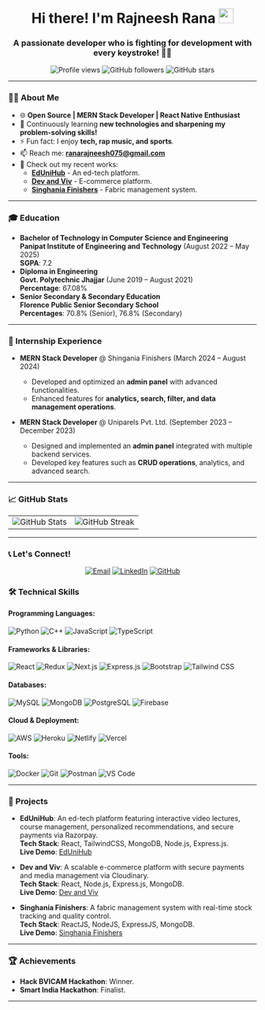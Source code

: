 <h1 align="center">Hi there! I'm Rajneesh Rana <img src="https://emojis.slackmojis.com/emojis/images/1536351075/4594/blob-wave.gif" width="30" height="30px"/></h1>
<h3 align="center">A passionate developer who is fighting for development with every keystroke! 🦾✨</h3>

<p align="center">
  <img src="https://komarev.com/ghpvc/?username=rajneeshrana0&label=Profile%20views&color=0e75b6&style=flat" alt="Profile views" />
  <img alt="GitHub followers" src="https://img.shields.io/github/followers/rajneeshrana0?style=social">
  <img alt="GitHub stars" src="https://img.shields.io/github/stars/rajneeshrana0?style=social">
</p>

---

### 👨‍💻 About Me
- 🌐 **Open Source | MERN Stack Developer | React Native Enthusiast**  
- 🌱 Continuously learning **new technologies and sharpening my problem-solving skills!**  
- ⚡ Fun fact: I enjoy **tech, rap music, and sports**.  
- 📫 Reach me: **[ranarajneesh075@gmail.com](mailto:ranarajneesh075@gmail.com)**  
- 🌟 Check out my recent works:  
  - **[EdUniHub](https://ed-uni-hub.vercel.app/)** - An ed-tech platform.  
  - **[Dev and Viv](https://ecom-nu-five.vercel.app/)** - E-commerce platform.  
  - **[Singhania Finishers](https://singh-live.vercel.app/)** - Fabric management system.  

---

### 🎓 Education
- **Bachelor of Technology in Computer Science and Engineering**  
  **Panipat Institute of Engineering and Technology** (August 2022 – May 2025)  
  **SGPA**: 7.2  
- **Diploma in Engineering**  
  **Govt. Polytechnic Jhajjar** (June 2019 – August 2021)  
  **Percentage**: 67.08%  
- **Senior Secondary & Secondary Education**  
  **Florence Public Senior Secondary School**  
  **Percentages**: 70.8% (Senior), 76.8% (Secondary)  

---

### 💼 Internship Experience
- **MERN Stack Developer** @ Shingania Finishers (March 2024 – August 2024)  
  - Developed and optimized an **admin panel** with advanced functionalities.  
  - Enhanced features for **analytics, search, filter, and data management operations**.  

- **MERN Stack Developer** @ Uniparels Pvt. Ltd. (September 2023 – December 2023)  
  - Designed and implemented an **admin panel** integrated with multiple backend services.  
  - Developed key features such as **CRUD operations**, analytics, and advanced search.  

---
### 📈 GitHub Stats
<table>
  <tr>
    <td><img src="https://github-readme-stats.vercel.app/api?username=rajneeshrana0&show_icons=true&theme=radical&hide_border=true" alt="GitHub Stats" /></td>
    <td><img src="https://github-readme-streak-stats.herokuapp.com?user=rajneeshrana0&theme=radical&hide_border=true" alt="GitHub Streak" /></td>
  </tr>
</table>

---

### 📞 Let's Connect!
<p align="center">
  <a href="mailto:ranarajneesh075@gmail.com"><img alt="Email" src="https://img.shields.io/badge/Email-D14836?logo=gmail&logoColor=white&style=flat-square"></a>
  <a href="https://www.linkedin.com/in/rajneeshrana0/"><img alt="LinkedIn" src="https://img.shields.io/badge/LinkedIn-0A66C2?logo=linkedin&logoColor=white&style=flat-square"></a>
  <a href="https://github.com/rajneeshrana0"><img alt="GitHub" src="https://img.shields.io/badge/GitHub-181717?logo=github&logoColor=white&style=flat-square"></a>
</p>


### 🛠️ Technical Skills
#### Programming Languages:
![Python](https://img.shields.io/badge/-Python-3776AB?logo=python&logoColor=white&style=flat-square)
![C++](https://img.shields.io/badge/-C++-00599C?logo=c%2B%2B&logoColor=white&style=flat-square)
![JavaScript](https://img.shields.io/badge/-JavaScript-F7DF1E?logo=javascript&logoColor=black&style=flat-square)
![TypeScript](https://img.shields.io/badge/-TypeScript-3178C6?logo=typescript&logoColor=white&style=flat-square)

#### Frameworks & Libraries:
![React](https://img.shields.io/badge/-React-61DAFB?logo=react&logoColor=black&style=flat-square)
![Redux](https://img.shields.io/badge/-Redux-764ABC?logo=redux&logoColor=white&style=flat-square)
![Next.js](https://img.shields.io/badge/-Next.js-000000?logo=next.js&logoColor=white&style=flat-square)
![Express.js](https://img.shields.io/badge/-Express.js-000000?logo=express&logoColor=white&style=flat-square)
![Bootstrap](https://img.shields.io/badge/-Bootstrap-7952B3?logo=bootstrap&logoColor=white&style=flat-square)
![Tailwind CSS](https://img.shields.io/badge/-Tailwind_CSS-38B2AC?logo=tailwind-css&logoColor=white&style=flat-square)

#### Databases:
![MySQL](https://img.shields.io/badge/-MySQL-4479A1?logo=mysql&logoColor=white&style=flat-square)
![MongoDB](https://img.shields.io/badge/-MongoDB-47A248?logo=mongodb&logoColor=white&style=flat-square)
![PostgreSQL](https://img.shields.io/badge/-PostgreSQL-336791?logo=postgresql&logoColor=white&style=flat-square)
![Firebase](https://img.shields.io/badge/-Firebase-FFCA28?logo=firebase&logoColor=black&style=flat-square)

#### Cloud & Deployment:
![AWS](https://img.shields.io/badge/-AWS-FF9900?logo=amazon-aws&logoColor=black&style=flat-square)
![Heroku](https://img.shields.io/badge/-Heroku-430098?logo=heroku&logoColor=white&style=flat-square)
![Netlify](https://img.shields.io/badge/-Netlify-00C7B7?logo=netlify&logoColor=white&style=flat-square)
![Vercel](https://img.shields.io/badge/-Vercel-000000?logo=vercel&logoColor=white&style=flat-square)

#### Tools:
![Docker](https://img.shields.io/badge/-Docker-2496ED?logo=docker&logoColor=white&style=flat-square)
![Git](https://img.shields.io/badge/-Git-F05032?logo=git&logoColor=white&style=flat-square)
![Postman](https://img.shields.io/badge/-Postman-FF6C37?logo=postman&logoColor=white&style=flat-square)
![VS Code](https://img.shields.io/badge/-VS_Code-0078D4?logo=visual-studio-code&logoColor=white&style=flat-square)

---

### 🌟 Projects
- **EdUniHub**: An ed-tech platform featuring interactive video lectures, course management, personalized recommendations, and secure payments via Razorpay.  
  **Tech Stack**: React, TailwindCSS, MongoDB, Node.js, Express.js.  
  **Live Demo**: [EdUniHub](https://ed-uni-hub.vercel.app/)

- **Dev and Viv**: A scalable e-commerce platform with secure payments and media management via Cloudinary.  
  **Tech Stack**: React, Node.js, Express.js, MongoDB.  
  **Live Demo**: [Dev and Viv](https://ecom-nu-five.vercel.app/)

- **Singhania Finishers**: A fabric management system with real-time stock tracking and quality control.  
  **Tech Stack**: ReactJS, NodeJS, ExpressJS, MongoDB.  
  **Live Demo**: [Singhania Finishers](https://singh-live.vercel.app/)

---

### 🏆 Achievements
- **Hack BVICAM Hackathon**: Winner.  
- **Smart India Hackathon**: Finalist.  

---





